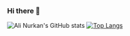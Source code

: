 ### Hi there 👋

<!--
**mastercorvowade/mastercorvowade** is a ✨ _special_ ✨ repository because its `README.md` (this file) appears on your GitHub profile.

Here are some ideas to get you started:

- 🔭 I’m currently working on ...
- 🌱 I’m currently learning ...
- 👯 I’m looking to collaborate on ...
- 🤔 I’m looking for help with ...
- 💬 Ask me about ...
- 📫 How to reach me: ...
- 😄 Pronouns: ...
- ⚡ Fun fact: ...
-->

![Ali Nurkan's GitHub stats](https://github-readme-stats.vercel.app/api?username=mastercorvowade&theme=radical)
[![Top Langs](https://github-readme-stats.vercel.app/api/top-langs/?username=mastercorvowade&langs_count=8)](https://github.com/mastercorvowade/github-readme-stats)
